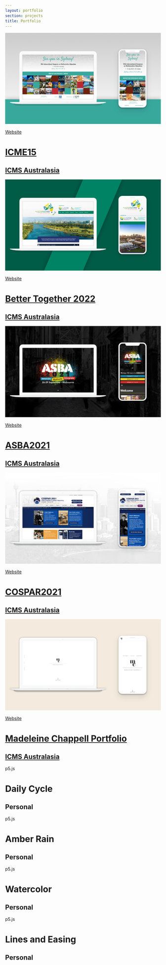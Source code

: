 ```yaml
---
layout: portfolio
section: projects
title: Portfolio
---
```


<div class="portfolio my-4">
  <div class="row">
    <div class="col-12 col-sm-6 col-lg-4 project">
      <a href="https://icme15.com/" class="mt-4 mb-3 project-image top-right" target="_blank" style="--bg-color: #38A89CAF"><img src="assets/img/icme15.png" class="img-fluid"></a>
      <a href="https://icme15.com/" target="_blank" class="project-content">
        <p class="float-end mb-0">Website</p>
        <h1 class="mb-1">ICME15</h1>
        <h2>ICMS Australasia</h2>
      </a>
    </div>
    <div class="col-12 col-sm-6 col-lg-4 project">
      <a href="https://bettertogether2022.org/" class="mt-4 mb-3 project-image top-left" target="_blank" style="--bg-color: #008265AF"><img src="assets/img/bettertogether2022.png" class="img-fluid"></a>
      <a href="https://bettertogether2022.org/" target="_blank" class="project-content">
        <p class="float-end mb-0">Website</p>
        <h1 class="mb-1">Better Together 2022</h1>
        <h2>ICMS Australasia</h2>
      </a>
    </div>
    <div class="col-12 col-sm-6 col-lg-4 project">
      <a href="https://asba2021.com.au/" class="mt-4 mb-3 project-image bottom-left" target="_blank" style="--bg-color: #20809FAF"><img src="assets/img/asba2021.png" class="img-fluid"></a>
      <a href="https://asba2021.com.au/" target="_blank" class="project-content">
        <p class="float-end mb-0">Website</p>
        <h1 class="mb-1">ASBA2021</h1>
        <h2>ICMS Australasia</h2>
      </a>
    </div>
    <div class="col-12 col-sm-6 col-lg-4 project">
      <a href="https://cospar2021.org/" class="mt-4 mb-3 project-image bottom-right" target="_blank" style="--bg-color: #112B5EAF"><img src="assets/img/cospar2021.png" class="img-fluid"></a>
      <a href="https://cospar2021.org/" target="_blank" class="project-content">
        <p class="float-end mb-0">Website</p>
        <h1 class="mb-1">COSPAR2021</h1>
        <h2>ICMS Australasia</h2>
      </a>
    </div>
    <div class="col-12 col-sm-6 col-lg-4 project">
      <a href="https://mchappellart.github.io/" class="mt-4 mb-3 project-image center" target="_blank" style="--bg-color: #7D745EAF"><img src="assets/img/mchappellart.png" class="img-fluid"></a>
      <a href="https://mchappellart.github.io/" target="_blank" class="project-content">
        <p class="float-end mb-0">Website</p>
        <h1 class="mb-1">Madeleine Chappell Portfolio</h1>
        <h2>ICMS Australasia</h2>
      </a>
    </div>
    <div class="col-12 col-sm-6 col-lg-4 project">
      <div class="mt-4 mb-3 project-sketch center" style="--bg-color: #7D745EAF" id="daily-cycle"></div>
      <div class="project-content">
        <p class="float-end mb-0">p5.js</p>
        <h1 class="mb-1">Daily Cycle</h1>
        <h2>Personal</h2>
      </div>
    </div>
    <div class="col-12 col-sm-6 col-lg-4 project">
      <div class="mt-4 mb-3 project-sketch center" style="--bg-color: #7D745EAF" id="amber-rain"></div>
      <div class="project-content">
        <p class="float-end mb-0">p5.js</p>
        <h1 class="mb-1">Amber Rain</h1>
        <h2>Personal</h2>
      </div>
    </div>
    <div class="col-12 col-sm-6 col-lg-4 project">
      <div class="my-4 project-sketch center" style="--bg-color: #7D745EAF" id="watercolor"></div>
      <div class="project-content">
        <p class="float-end mb-0">p5.js</p>
        <h1 class="mb-1">Watercolor</h1>
        <h2>Personal</h2>
      </div>
    </div>
    <div class="col-12 col-sm-6 col-lg-4 project">
      <div class="my-4 project-sketch center" style="--bg-color: #7D745EAF" id="linesandeasing"></div>
      <div class="project-content">
        <p class="float-end mb-0">p5.js</p>
        <h1 class="mb-1">Lines and Easing</h1>
        <h2>Personal</h2>
      </div>
    </div>
  </div>
</div>

<script defer>
  let img = document.querySelector('img.img-fluid');
  let dailycycle = new DailyCycle(img.clientWidth, img.clientHeight, 'daily-cycle');
  let amberrain = new AmberRain(img.clientWidth, img.clientHeight, 'amber-rain');
  let watercolor = new Watercolor(img.clientWidth, img.clientHeight, 'watercolor');
  let linesandeasing = new LinesAndEasing(img.clientWidth, img.clientHeight, 'linesandeasing');
</script>
